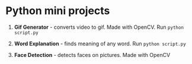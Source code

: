# Python mini projects

1. **Gif Generator** - converts video to gif. Made with OpenCV. 
 Run ```python script.py``` 

2. **Word Explanation** - finds meaning of any word. 
 Run ```python script.py``` 

 3. **Face Detection** - detects faces on pictures. Made with OpenCV


